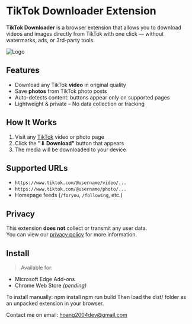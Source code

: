 # TikTok Downloader Extension

**TikTok Downloader** is a browser extension that allows you to download videos and images directly from TikTok with one click — without watermarks, ads, or 3rd-party tools.

![Logo](icons/icon128.png)

## Features

- Download any TikTok **video** in original quality
- Save **photos** from TikTok photo posts
- Auto-detects content: buttons appear only on supported pages
- Lightweight & private – No data collection or tracking

## How It Works

1. Visit any [TikTok](https://www.tiktok.com) video or photo page
2. Click the **"⬇ Download"** button that appears
3. The media will be downloaded to your device

## Supported URLs

- `https://www.tiktok.com/@username/video/...`
- `https://www.tiktok.com/@username/photo/...`
- Homepage feeds (`/foryou`, `/following`, etc.)

## Privacy

This extension **does not** collect or transmit any user data.  
You can view our [privacy policy](https://Hoang2004dev.github.io/tiktok-downloader-extension/privacy-policy) for more information.

## Install

> Available for:
- Microsoft Edge Add-ons
- Chrome Web Store *(pending)*

To install manually:
npm install
npm run build
Then load the dist/ folder as an unpacked extension in your browser.

Contact me on email: hoang2004dev@gmail.com

